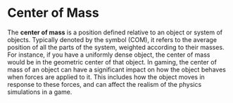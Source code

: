 # Center of Mass

The **center of mass** is a position defined relative to an object or system of objects. Typically denoted by the symbol \(COM\), it refers to the average position of all the parts of the system, weighted according to their masses. For instance, if you have a uniformly dense object, the center of mass would be in the geometric center of that object. In gaming, the center of mass of an object can have a significant impact on how the object behaves when forces are applied to it. This includes how the object moves in response to these forces, and can affect the realism of the physics simulations in a game.